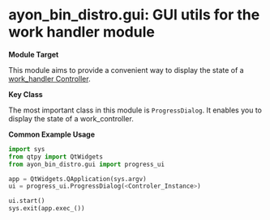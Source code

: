 # ayon_bin_distro.gui: GUI utils for the work handler module

**Module Target**

This module aims to provide a convenient way to display the state of a [work_handler Controller](md_md_client_work_hanlder.html@id="doc-content").

**Key Class** 

The most important class in this module is `ProgressDialog`. It enables you to display the state of a work_controller.

**Common Example Usage**

```py
import sys
from qtpy import QtWidgets
from ayon_bin_distro.gui import progress_ui

app = QtWidgets.QApplication(sys.argv)
ui = progress_ui.ProgressDialog(<Controler_Instance>)

ui.start()
sys.exit(app.exec_())
```

